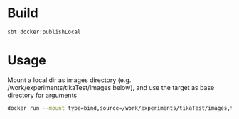 # Build

```bash
sbt docker:publishLocal
```

# Usage

Mount a local dir as images directory (e.g. /work/experiments/tikaTest/images below), and use the target as base directory for arguments

```bash
docker run --mount type=bind,source=/work/experiments/tikaTest/images,target=/app/images yatishbhakne/tika-test:0.1.0-SNAPSHOT /app/images/im6.svg
```

